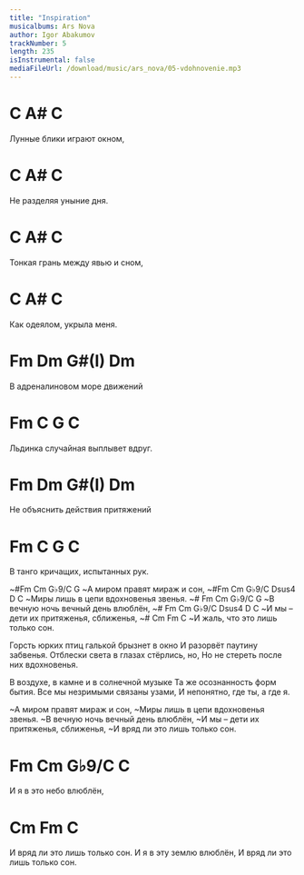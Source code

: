 ```yaml
---
title: "Inspiration"
musicalbums: Ars Nova
author: Igor Abakumov
trackNumber: 5
length: 235
isInstrumental: false
mediaFileUrl: /download/music/ars_nova/05-vdohnovenie.mp3
---
```


# C              A#     C
Лунные блики играют окном,
# C            A#     C
Не разделяя уныние дня.
# C                 A#       C
Тонкая грань между явью и сном,
# C              A#     C
Как одеялом, укрыла меня.

#  Fm     Dm      G#(I)   Dm
В адреналиновом море движений
#   Fm       C      G          C
Льдинка случайная выплывет вдруг.
# Fm      Dm         G#(I)   Dm
Не объяснить действия притяжений
#   Fm       C        G        C
В танго кричащих, испытанных рук.

~#Fm   Cm   G♭9/C   G
~А миром правят мираж и сон,
~#Fm    Cm       G♭9/C  Dsus4 D  C
~Миры лишь в цепи вдохновенья звенья.
~#   Fm  Cm G♭9/C       G
~В вечную ночь вечный день влюблён,
~#  Fm     Cm G♭9/C  Dsus4 D      C
~И мы – дети их притяженья, сближенья,
~#   Cm       Fm               C
~И жаль, что это лишь только сон.

Горсть юрких птиц галькой брызнет в окно
И разорвёт паутину забвенья.
Отблески света в глазах стёрлись, но,
Но не стереть после них вдохновенья.

В воздухе, в камне и в солнечной музыке
Та же осознанность форм бытия.
Все мы незримыми связаны узами,
И непонятно, где ты, а где я.

~А миром правят мираж и сон,
~Миры лишь в цепи вдохновенья звенья.
~В вечную ночь вечный день влюблён,
~И мы – дети их притяженья, сближенья,
~И вряд ли это лишь только сон.

#  Fm  Cm   G♭9/C    C
И я в это небо влюблён,
#    Cm    Fm               C
И вряд ли это лишь только сон.
И я в эту землю влюблён,
И вряд ли это лишь только сон.

